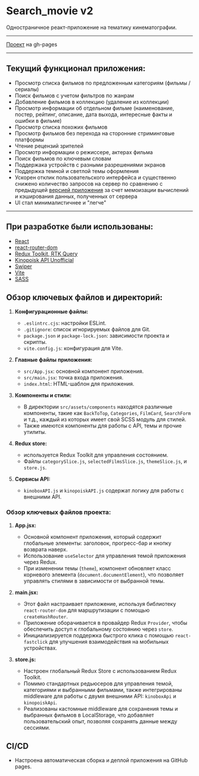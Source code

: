# Search_movie v2
Одностраничное реакт-приложение на тематику кинематографии.
___
[Проект](https://citizenofgreatsiberia.github.io/sm2/) на gh-pages 
___
## Текущий функционал приложения:
   - Просмотр списка фильмов по предложенным категориям (фильмы / сериалы)
   - Поиск фильмов с учетом фильтров по жанрам
   - Добавление фильмов в коллекцию (удаление из коллекции)
   - Просмотр информации об отдельном фильме (наименование, постер, рейтинг, описание, дата выхода, интересные факты и ошибки в фильме)
   - Просмотр списка похожих фильмов
   - Просмотр фильмов без перехода на сторонние стриминговые платформы
   - Чтение рецензий зрителей
   - Просмотр информации о режиссере, актерах фильма
   - Поиск фильмов по ключевым словам
   - Поддержака устройств с разными разрешениями экранов
   - Поддержка темной и светлой темы оформления
   - Ускорен отклик пользовательского интерфейса и существенно снижено количество запросов на сервер по сравнению с предыдущей [версией приложения](https://github.com/citizenofgreatsiberia/search-movie) за счет мемоизации вычислений и кэширования данных, полученных от сервера
   -  UI стал минималистичнее и "легче"
___
## При разработке были использованы:
   - [React](https://react.dev/)
   - [react-router-dom](https://reactrouter.com/en/main)
   - [Redux Toolkit, RTK Query](https://redux-toolkit.js.org/)
   - [Kinopoisk API Unofficial](https://kinopoiskapiunofficial.tech/)
   - [Swiper](https://swiperjs.com/)
   - [Vite](https://vitejs.dev/)
   - [SASS](https://sass-scss.ru/)

## Обзор ключевых файлов и директорий:

1. **Конфигурационные файлы:**
   - `.eslintrc.cjs`: настройки ESLint.
   - `.gitignore`: список игнорируемых файлов для Git.
   - `package.json` и `package-lock.json`: зависимости проекта и скрипты.
   - `vite.config.js`: конфигурация для Vite.

2. **Главные файлы приложения:**
   - `src/App.jsx`: основной компонент приложения.
   - `src/main.jsx`: точка входа приложения.
   - `index.html`: HTML-шаблон для приложения.

3. **Компоненты и стили:**
   - В директории `src/assets/components` находятся различные компоненты, такие как `BackToTop`, `Categories`, `FilmCard`, `SearchForm` и т.д., каждый из которых имеет свой SCSS модуль для стилей.
   - Также имеются компоненты для работы с API, темы и прочие утилиты.

4. **Redux store:**
   - используется Redux Toolkit для управления состоянием.
   - Файлы `categorySlice.js`, `selectedFilmsSlice.js`, `themeSlice.js`, и `store.js`.

6. **Сервисы API:**
   - `kinoboxAPI.js` и `kinopoiskAPI.js` содержат логику для работы с внешними API.

### Обзор ключевых файлов проекта:

1. **App.jsx:**
   - Основной компонент приложения, который содержит глобальные элементы: заголовок, прогресс-бар и кнопку возврата наверх.
   - Использование `useSelector` для управления темой приложения через Redux.
   - При изменении темы (`theme`), компонент обновляет класс корневого элемента (`document.documentElement`), что позволяет управлять стилями в зависимости от выбранной темы.

2. **main.jsx:**
   - Этот файл настраивает приложение, используя библиотеку `react-router-dom` для маршрутизации с помощью `createHashRouter`.
   - Приложение оборачивается в провайдер Redux `Provider`, чтобы обеспечить доступ к глобальному состоянию через `store`.
   - Инициализируется поддержка быстрого клика с помощью `react-fastclick` для улучшения взаимодействия на мобильных устройствах.

3. **store.js:**
   - Настроен глобальный Redux Store с использованием Redux Toolkit.
   - Помимо стандартных редьюсеров для управления темой, категориями и выбранными фильмами, также интегрированы middleware для работы с двумя внешними API: `kinoboxApi` и `kinopoiskApi`.
   - Реализованы кастомные middleware для сохранения темы и выбранных фильмов в LocalStorage, что добавляет пользовательский опыт, позволяя сохранять данные между сессиями.
## CI/CD
   - Настроена автоматическая сборка и деплой приложения на GitHub pages.
